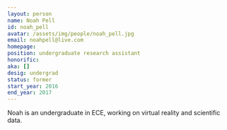 ```yaml
---
layout: person
name: Noah Pell
id: noah_pell
avatar: /assets/img/people/noah_pell.jpg
email: noahpell@live.com
homepage: 
position: undergraduate research assistant
honorific: 
aka: []
desig: undergrad
status: former
start_year: 2016
end_year: 2017
---
```


Noah is an undergraduate in ECE, working on virtual reality and
scientific data.
